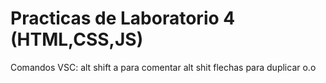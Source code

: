 # Practicas de Laboratorio 4 (HTML,CSS,JS)
Comandos VSC: 
alt shift a para comentar
alt shit flechas para duplicar o.o
